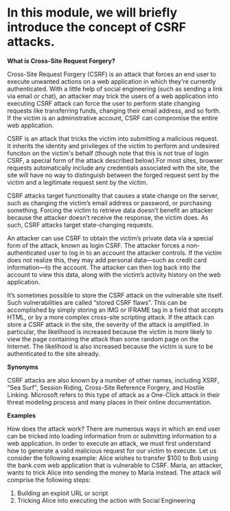 # **In this module, we will briefly introduce the concept of CSRF attacks.**
**What is Cross-Site Request Forgery?**

Cross-Site Request Forgery (CSRF) is an attack that forces an end user to execute unwanted actions on a web application in which they're currently authenticated. With a little help of social engineering (such as sending a link via email or chat), an attacker may trick the users of a web application into executing CSRF attack can force the user to perform state changing requests like transferring funds, changing their email address, and so forth. If the victim is an administrative account, CSRF can compromise the entire web application.

CSRF is an attack that tricks the victim into submitting a malicious request. It inherits the identity and privileges of the victim to perform and undesired funciton on the victim's behalf (though note that this is not true of login CSRF, a special form of the attack described below).For most sites, browser requests automatically include any credentials associated with the site, the site will have no way to distinguish between the forged request sent by the victim and a legitimate request sent by the victim.

CSRF attacks target functionality that causes a state change on the server, such as changing the victim’s email address or password, or purchasing something. Forcing the victim to retrieve data doesn’t benefit an attacker because the attacker doesn’t receive the response, the victim does. As such, CSRF attacks target state-changing requests.

An attacker can use CSRF to obtain the victim’s private data via a special form of the attack, known as login CSRF. The attacker forces a non-authenticated user to log in to an account the attacker controls. If the victim does not realize this, they may add personal data—such as credit card information—to the account. The attacker can then log back into the account to view this data, along with the victim’s activity history on the web application.

It’s sometimes possible to store the CSRF attack on the vulnerable site itself. Such vulnerabilities are called “stored CSRF flaws”. This can be accomplished by simply storing an IMG or IFRAME tag in a field that accepts HTML, or by a more complex cross-site scripting attack. If the attack can store a CSRF attack in the site, the severity of the attack is amplified. In particular, the likelihood is increased because the victim is more likely to view the page containing the attack than some random page on the Internet. The likelihood is also increased because the victim is sure to be authenticated to the site already.

**Synonyms**

CSRF attacks are also known by a number of other names, including XSRF, “Sea Surf”, Session Riding, Cross-Site Reference Forgery, and Hostile Linking. Microsoft refers to this type of attack as a One-Click attack in their threat modeling process and many places in their online documentation.

**Examples**

How does the attack work?
There are numerous ways in which an end user can be tricked into loading information from or submitting information to a web application. In order to execute an attack, we must first understand how to generate a valid malicious request for our victim to execute. Let us consider the following example: Alice wishes to transfer $100 to Bob using the bank.com web application that is vulnerable to CSRF. Maria, an attacker, wants to trick Alice into sending the money to Maria instead. The attack will comprise the following steps:

 1. Building an exploit URL or script
 2. Tricking Alice into executing the action with Social Engineering
